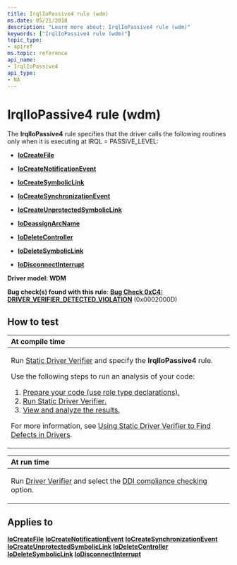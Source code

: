 ```yaml
---
title: IrqlIoPassive4 rule (wdm)
ms.date: 05/21/2018
description: "Learn more about: IrqlIoPassive4 rule (wdm)"
keywords: ["IrqlIoPassive4 rule (wdm)"]
topic_type:
- apiref
ms.topic: reference
api_name:
- IrqlIoPassive4
api_type:
- NA
---
```


# IrqlIoPassive4 rule (wdm)


The **IrqlIoPassive4** rule specifies that the driver calls the following routines only when it is executing at IRQL = PASSIVE\_LEVEL:

-   [**IoCreateFile**](/windows-hardware/drivers/ddi/wdm/nf-wdm-iocreatefile)

-   [**IoCreateNotificationEvent**](/windows-hardware/drivers/ddi/wdm/nf-wdm-iocreatenotificationevent)

-   [**IoCreateSymbolicLink**](/windows-hardware/drivers/ddi/wdm/nf-wdm-iocreatesymboliclink)

-   [**IoCreateSynchronizationEvent**](/windows-hardware/drivers/ddi/wdm/nf-wdm-iocreatesynchronizationevent)

-   [**IoCreateUnprotectedSymbolicLink**](/windows-hardware/drivers/ddi/wdm/nf-wdm-iocreateunprotectedsymboliclink)

-   [**IoDeassignArcName**](/windows-hardware/drivers/ddi/ntddk/nf-ntddk-iodeassignarcname)

-   [**IoDeleteController**](/windows-hardware/drivers/ddi/ntddk/nf-ntddk-iodeletecontroller)

-   [**IoDeleteSymbolicLink**](/windows-hardware/drivers/ddi/wdm/nf-wdm-iodeletesymboliclink)

-   [**IoDisconnectInterrupt**](/windows-hardware/drivers/ddi/wdm/nf-wdm-iodisconnectinterrupt)

**Driver model: WDM**

**Bug check(s) found with this rule**: [**Bug Check 0xC4: DRIVER\_VERIFIER\_DETECTED\_VIOLATION**](../debugger/bug-check-0xc4--driver-verifier-detected-violation.md) (0x0002000D)


## How to test

<table>
<colgroup>
<col width="100%" />
</colgroup>
<thead>
<tr class="header">
<th align="left">At compile time</th>
</tr>
</thead>
<tbody>
<tr class="odd">
<td align="left"><p>Run <a href="/windows-hardware/drivers/devtest/static-driver-verifier" data-raw-source="[Static Driver Verifier](./static-driver-verifier.md)">Static Driver Verifier</a> and specify the <strong>IrqlIoPassive4</strong> rule.</p>
Use the following steps to run an analysis of your code:
<ol>
<li><a href="/windows-hardware/drivers/devtest/using-static-driver-verifier-to-find-defects-in-drivers#preparing-your-source-code" data-raw-source="[Prepare your code (use role type declarations).](./using-static-driver-verifier-to-find-defects-in-drivers.md#preparing-your-source-code)">Prepare your code (use role type declarations).</a></li>
<li><a href="/windows-hardware/drivers/devtest/using-static-driver-verifier-to-find-defects-in-drivers#running-static-driver-verifier" data-raw-source="[Run Static Driver Verifier.](./using-static-driver-verifier-to-find-defects-in-drivers.md#running-static-driver-verifier)">Run Static Driver Verifier.</a></li>
<li><a href="/windows-hardware/drivers/devtest/using-static-driver-verifier-to-find-defects-in-drivers#viewing-and-analyzing-the-results" data-raw-source="[View and analyze the results.](./using-static-driver-verifier-to-find-defects-in-drivers.md#viewing-and-analyzing-the-results)">View and analyze the results.</a></li>
</ol>
<p>For more information, see <a href="/windows-hardware/drivers/devtest/using-static-driver-verifier-to-find-defects-in-drivers" data-raw-source="[Using Static Driver Verifier to Find Defects in Drivers](./using-static-driver-verifier-to-find-defects-in-drivers.md)">Using Static Driver Verifier to Find Defects in Drivers</a>.</p></td>
</tr>
</tbody>
</table>

<table>
<colgroup>
<col width="100%" />
</colgroup>
<thead>
<tr class="header">
<th align="left">At run time</th>
</tr>
</thead>
<tbody>
<tr class="odd">
<td align="left"><p>Run <a href="/windows-hardware/drivers/devtest/driver-verifier" data-raw-source="[Driver Verifier](./driver-verifier.md)">Driver Verifier</a> and select the <a href="/windows-hardware/drivers/devtest/ddi-compliance-checking" data-raw-source="[DDI compliance checking](./ddi-compliance-checking.md)">DDI compliance checking</a> option.</p></td>
</tr>
</tbody>
</table>

 

## Applies to

[**IoCreateFile**](/windows-hardware/drivers/ddi/wdm/nf-wdm-iocreatefile)
[**IoCreateNotificationEvent**](/windows-hardware/drivers/ddi/wdm/nf-wdm-iocreatenotificationevent)
[**IoCreateSynchronizationEvent**](/windows-hardware/drivers/ddi/wdm/nf-wdm-iocreatesynchronizationevent)
[**IoCreateUnprotectedSymbolicLink**](/windows-hardware/drivers/ddi/wdm/nf-wdm-iocreateunprotectedsymboliclink)
[**IoDeleteController**](/windows-hardware/drivers/ddi/ntddk/nf-ntddk-iodeletecontroller)
[**IoDeleteSymbolicLink**](/windows-hardware/drivers/ddi/wdm/nf-wdm-iodeletesymboliclink)
[**IoDisconnectInterrupt**](/windows-hardware/drivers/ddi/wdm/nf-wdm-iodisconnectinterrupt)
